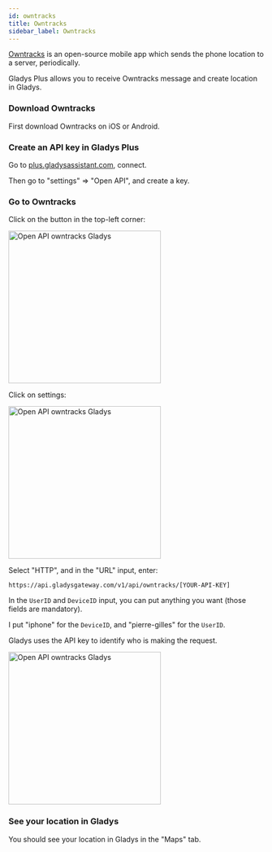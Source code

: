 ```yaml
---
id: owntracks
title: Owntracks
sidebar_label: Owntracks
---
```


[Owntracks](https://owntracks.org/) is an open-source mobile app which sends the phone location to a server, periodically.

Gladys Plus allows you to receive Owntracks message and create location in Gladys.

### Download Owntracks

First download Owntracks on iOS or Android.

### Create an API key in Gladys Plus

Go to [plus.gladysassistant.com](https://plus.gladysassistant.com/), connect.

Then go to "settings" => "Open API", and create a key.

### Go to Owntracks

Click on the button in the top-left corner:

<img src="/en/img/docs/configuration/gateway/open-api-owntracks-0.jpg" alt="Open API owntracks Gladys"  width="300" />

Click on settings:

<img src="/en/img/docs/configuration/gateway/open-api-owntracks-1.jpg" alt="Open API owntracks Gladys"  width="300" />

Select "HTTP", and in the "URL" input, enter:

```
https://api.gladysgateway.com/v1/api/owntracks/[YOUR-API-KEY]
```

In the `UserID` and `DeviceID` input, you can put anything you want (those fields are mandatory).

I put "iphone" for the `DeviceID`, and "pierre-gilles" for the `UserID`.

Gladys uses the API key to identify who is making the request.

<img src="/en/img/docs/configuration/gateway/open-api-owntracks-2.jpg" alt="Open API owntracks Gladys"  width="300" />

### See your location in Gladys

You should see your location in Gladys in the "Maps" tab.
